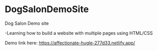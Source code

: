 # DogSalonDemoSite
Dog Salon Demo site

-Learning how to build a website with multiple pages using HTML/CSS

Demo link here: https://affectionate-hugle-277d33.netlify.app/
